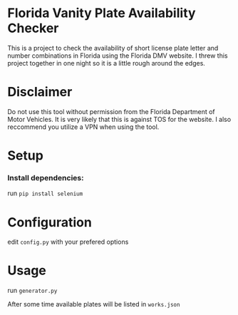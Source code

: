 
# Florida Vanity Plate Availability Checker

This is a project to check the availability of short license plate letter and number combinations in Florida using the Florida DMV website. I threw this project together in one night so it is a little rough around the edges. 

# Disclaimer
Do not use this tool without permission from the Florida Department of Motor Vehicles. It is very likely that this is against TOS for the website. I also reccommend you utilize a VPN when using the tool. 

# Setup

### Install dependencies:
run ` pip install selenium
 `

# Configuration
edit ` config.py ` with your prefered options

# Usage
run `generator.py`

After some time available plates will be listed in ` works.json `





